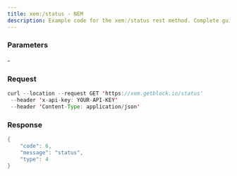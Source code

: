 ```yaml
---
title: xem:/status - NEM
description: Example code for the xem:/status rest method. Сomplete guide on how to use xem:/status rest in GetBlock.io Web3 documentation.
---
```


### Parameters


\-

### Request

``` java
curl --location --request GET 'https://xem.getblock.io/status' 
 --header 'x-api-key: YOUR-API-KEY' 
 --header 'Content-Type: application/json'
```

###  Response

``` java
{
    "code": 6,
    "message": "status",
    "type": 4
}
```

